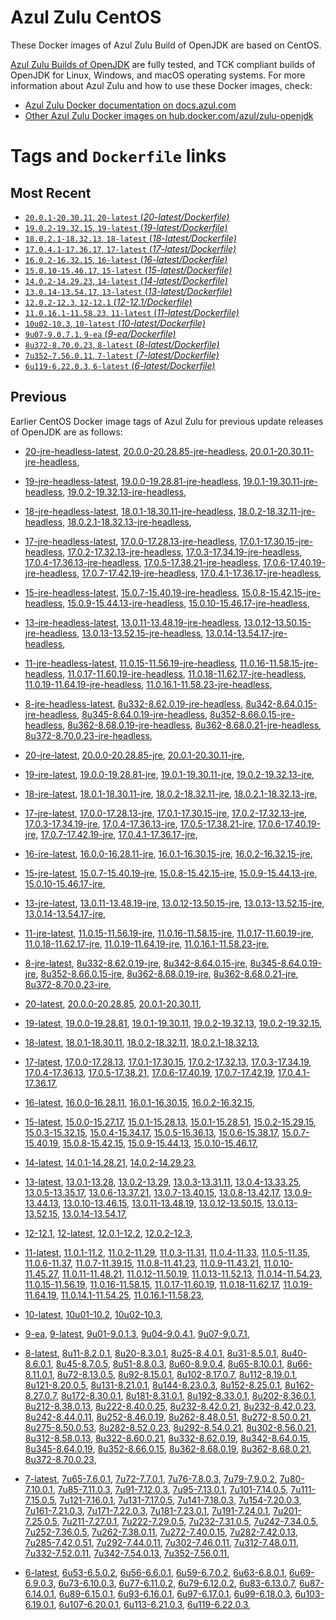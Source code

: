 Azul Zulu CentOS
================

These Docker images of Azul Zulu Build of OpenJDK are based on CentOS.

[Azul Zulu Builds of OpenJDK][1] are fully tested, and TCK compliant builds of OpenJDK for Linux, Windows, and macOS operating systems.
For more information about Azul Zulu and how to use these Docker images, check:

  * [Azul Zulu Docker documentation on docs.azul.com][2]
  * [Other Azul Zulu Docker images on hub.docker.com/azul/zulu-openjdk][3]

Tags and `Dockerfile` links
===========================

Most Recent
-----------

 
   * [`20.0.1-20.30.11`, `20-latest` (*20-latest/Dockerfile)*][10]
   * [`19.0.2-19.32.15`, `19-latest` (*19-latest/Dockerfile)*][19]
   * [`18.0.2.1-18.32.13`, `18-latest` (*18-latest/Dockerfile)*][32]
   * [`17.0.4.1-17.36.17`, `17-latest` (*17-latest/Dockerfile)*][44]
   * [`16.0.2-16.32.15`, `16-latest` (*16-latest/Dockerfile)*][74]
   * [`15.0.10-15.46.17`, `15-latest` (*15-latest/Dockerfile)*][82]
   * [`14.0.2-14.29.23`, `14-latest` (*14-latest/Dockerfile)*][105]
   * [`13.0.14-13.54.17`, `13-latest` (*13-latest/Dockerfile)*][108]
   * [`12.0.2-12.3`, `12-12.1` (*12-12.1/Dockerfile)*][133]
   * [`11.0.16.1-11.58.23`, `11-latest` (*11-latest/Dockerfile)*][137]
   * [`10u02-10.3`, `10-latest` (*10-latest/Dockerfile)*][173]
   * [`9u07-9.0.7.1`, `9-ea` (*9-ea/Dockerfile)*][176]
   * [`8u372-8.70.0.23`, `8-latest` (*8-latest/Dockerfile)*][181]
   * [`7u352-7.56.0.11`, `7-latest` (*7-latest/Dockerfile)*][242]
   * [`6u119-6.22.0.3`, `6-latest` (*6-latest/Dockerfile)*][277]

Previous
--------

Earlier CentOS Docker image tags of Azul Zulu for previous update releases of OpenJDK are as follows:


  * [20-jre-headless-latest][16],
  [20.0.0-20.28.85-jre-headless][17],
  [20.0.1-20.30.11-jre-headless][18],
  
  * [19-jre-headless-latest][28],
  [19.0.0-19.28.81-jre-headless][29],
  [19.0.1-19.30.11-jre-headless][30],
  [19.0.2-19.32.13-jre-headless][31],
  
  * [18-jre-headless-latest][40],
  [18.0.1-18.30.11-jre-headless][41],
  [18.0.2-18.32.11-jre-headless][42],
  [18.0.2.1-18.32.13-jre-headless][43],
  
  * [17-jre-headless-latest][64],
  [17.0.0-17.28.13-jre-headless][65],
  [17.0.1-17.30.15-jre-headless][66],
  [17.0.2-17.32.13-jre-headless][67],
  [17.0.3-17.34.19-jre-headless][68],
  [17.0.4-17.36.13-jre-headless][69],
  [17.0.5-17.38.21-jre-headless][70],
  [17.0.6-17.40.19-jre-headless][71],
  [17.0.7-17.42.19-jre-headless][72],
  [17.0.4.1-17.36.17-jre-headless][73],
  
  * [15-jre-headless-latest][100],
  [15.0.7-15.40.19-jre-headless][101],
  [15.0.8-15.42.15-jre-headless][102],
  [15.0.9-15.44.13-jre-headless][103],
  [15.0.10-15.46.17-jre-headless][104],
  
  * [13-jre-headless-latest][128],
  [13.0.11-13.48.19-jre-headless][129],
  [13.0.12-13.50.15-jre-headless][130],
  [13.0.13-13.52.15-jre-headless][131],
  [13.0.14-13.54.17-jre-headless][132],
  
  * [11-jre-headless-latest][165],
  [11.0.15-11.56.19-jre-headless][167],
  [11.0.16-11.58.15-jre-headless][168],
  [11.0.17-11.60.19-jre-headless][169],
  [11.0.18-11.62.17-jre-headless][170],
  [11.0.19-11.64.19-jre-headless][171],
  [11.0.16.1-11.58.23-jre-headless][172],
  
  * [8-jre-headless-latest][234],
  [8u332-8.62.0.19-jre-headless][235],
  [8u342-8.64.0.15-jre-headless][236],
  [8u345-8.64.0.19-jre-headless][237],
  [8u352-8.66.0.15-jre-headless][238],
  [8u362-8.68.0.19-jre-headless][239],
  [8u362-8.68.0.21-jre-headless][240],
  [8u372-8.70.0.23-jre-headless][241],
  
  * [20-jre-latest][11],
  [20.0.0-20.28.85-jre][14],
  [20.0.1-20.30.11-jre][15],
  
  * [19-jre-latest][20],
  [19.0.0-19.28.81-jre][25],
  [19.0.1-19.30.11-jre][26],
  [19.0.2-19.32.13-jre][27],
  
  * [18-jre-latest][33],
  [18.0.1-18.30.11-jre][37],
  [18.0.2-18.32.11-jre][38],
  [18.0.2.1-18.32.13-jre][39],
  
  * [17-jre-latest][45],
  [17.0.0-17.28.13-jre][55],
  [17.0.1-17.30.15-jre][56],
  [17.0.2-17.32.13-jre][57],
  [17.0.3-17.34.19-jre][58],
  [17.0.4-17.36.13-jre][59],
  [17.0.5-17.38.21-jre][60],
  [17.0.6-17.40.19-jre][61],
  [17.0.7-17.42.19-jre][62],
  [17.0.4.1-17.36.17-jre][63],
  
  * [16-jre-latest][75],
  [16.0.0-16.28.11-jre][79],
  [16.0.1-16.30.15-jre][80],
  [16.0.2-16.32.15-jre][81],
  
  * [15-jre-latest][83],
  [15.0.7-15.40.19-jre][96],
  [15.0.8-15.42.15-jre][97],
  [15.0.9-15.44.13-jre][98],
  [15.0.10-15.46.17-jre][99],
  
  * [13-jre-latest][111],
  [13.0.11-13.48.19-jre][124],
  [13.0.12-13.50.15-jre][125],
  [13.0.13-13.52.15-jre][126],
  [13.0.14-13.54.17-jre][127],
  
  * [11-jre-latest][144],
  [11.0.15-11.56.19-jre][160],
  [11.0.16-11.58.15-jre][161],
  [11.0.17-11.60.19-jre][162],
  [11.0.18-11.62.17-jre][163],
  [11.0.19-11.64.19-jre][164],
  [11.0.16.1-11.58.23-jre][166],
  
  * [8-jre-latest][182],
  [8u332-8.62.0.19-jre][227],
  [8u342-8.64.0.15-jre][228],
  [8u345-8.64.0.19-jre][229],
  [8u352-8.66.0.15-jre][230],
  [8u362-8.68.0.19-jre][231],
  [8u362-8.68.0.21-jre][232],
  [8u372-8.70.0.23-jre][233],
  
  * [20-latest][10],
  [20.0.0-20.28.85][12],
  [20.0.1-20.30.11][13],
  
  * [19-latest][19],
  [19.0.0-19.28.81][21],
  [19.0.1-19.30.11][22],
  [19.0.2-19.32.13][23],
  [19.0.2-19.32.15][24],
  
  * [18-latest][32],
  [18.0.1-18.30.11][34],
  [18.0.2-18.32.11][35],
  [18.0.2.1-18.32.13][36],
  
  * [17-latest][44],
  [17.0.0-17.28.13][46],
  [17.0.1-17.30.15][47],
  [17.0.2-17.32.13][48],
  [17.0.3-17.34.19][49],
  [17.0.4-17.36.13][50],
  [17.0.5-17.38.21][51],
  [17.0.6-17.40.19][52],
  [17.0.7-17.42.19][53],
  [17.0.4.1-17.36.17][54],
  
  * [16-latest][74],
  [16.0.0-16.28.11][76],
  [16.0.1-16.30.15][77],
  [16.0.2-16.32.15][78],
  
  * [15-latest][82],
  [15.0.0-15.27.17][84],
  [15.0.1-15.28.13][85],
  [15.0.1-15.28.51][86],
  [15.0.2-15.29.15][87],
  [15.0.3-15.32.15][88],
  [15.0.4-15.34.17][89],
  [15.0.5-15.36.13][90],
  [15.0.6-15.38.17][91],
  [15.0.7-15.40.19][92],
  [15.0.8-15.42.15][93],
  [15.0.9-15.44.13][94],
  [15.0.10-15.46.17][95],
  
  * [14-latest][105],
  [14.0.1-14.28.21][106],
  [14.0.2-14.29.23][107],
  
  * [13-latest][108],
  [13.0.1-13.28][109],
  [13.0.2-13.29][110],
  [13.0.3-13.31.11][112],
  [13.0.4-13.33.25][113],
  [13.0.5-13.35.17][114],
  [13.0.6-13.37.21][115],
  [13.0.7-13.40.15][116],
  [13.0.8-13.42.17][117],
  [13.0.9-13.44.13][118],
  [13.0.10-13.46.15][119],
  [13.0.11-13.48.19][120],
  [13.0.12-13.50.15][121],
  [13.0.13-13.52.15][122],
  [13.0.14-13.54.17][123],
  
  * [12-12.1][133],
  [12-latest][134],
  [12.0.1-12.2][135],
  [12.0.2-12.3][136],
  
  * [11-latest][137],
  [11.0.1-11.2][138],
  [11.0.2-11.29][139],
  [11.0.3-11.31][140],
  [11.0.4-11.33][141],
  [11.0.5-11.35][142],
  [11.0.6-11.37][143],
  [11.0.7-11.39.15][145],
  [11.0.8-11.41.23][146],
  [11.0.9-11.43.21][147],
  [11.0.10-11.45.27][148],
  [11.0.11-11.48.21][149],
  [11.0.12-11.50.19][150],
  [11.0.13-11.52.13][151],
  [11.0.14-11.54.23][152],
  [11.0.15-11.56.19][153],
  [11.0.16-11.58.15][154],
  [11.0.17-11.60.19][155],
  [11.0.18-11.62.17][156],
  [11.0.19-11.64.19][157],
  [11.0.14.1-11.54.25][158],
  [11.0.16.1-11.58.23][159],
  
  * [10-latest][173],
  [10u01-10.2][174],
  [10u02-10.3][175],
  
  * [9-ea][176],
  [9-latest][177],
  [9u01-9.0.1.3][178],
  [9u04-9.0.4.1][179],
  [9u07-9.0.7.1][180],
  
  * [8-latest][181],
  [8u11-8.2.0.1][183],
  [8u20-8.3.0.1][184],
  [8u25-8.4.0.1][185],
  [8u31-8.5.0.1][186],
  [8u40-8.6.0.1][187],
  [8u45-8.7.0.5][188],
  [8u51-8.8.0.3][189],
  [8u60-8.9.0.4][190],
  [8u65-8.10.0.1][191],
  [8u66-8.11.0.1][192],
  [8u72-8.13.0.5][193],
  [8u92-8.15.0.1][194],
  [8u102-8.17.0.7][195],
  [8u112-8.19.0.1][196],
  [8u121-8.20.0.5][197],
  [8u131-8.21.0.1][198],
  [8u144-8.23.0.3][199],
  [8u152-8.25.0.1][200],
  [8u162-8.27.0.7][201],
  [8u172-8.30.0.1][202],
  [8u181-8.31.0.1][203],
  [8u192-8.33.0.1][204],
  [8u202-8.36.0.1][205],
  [8u212-8.38.0.13][206],
  [8u222-8.40.0.25][207],
  [8u232-8.42.0.21][208],
  [8u232-8.42.0.23][209],
  [8u242-8.44.0.11][210],
  [8u252-8.46.0.19][211],
  [8u262-8.48.0.51][212],
  [8u272-8.50.0.21][213],
  [8u275-8.50.0.53][214],
  [8u282-8.52.0.23][215],
  [8u292-8.54.0.21][216],
  [8u302-8.56.0.21][217],
  [8u312-8.58.0.13][218],
  [8u322-8.60.0.21][219],
  [8u332-8.62.0.19][220],
  [8u342-8.64.0.15][221],
  [8u345-8.64.0.19][222],
  [8u352-8.66.0.15][223],
  [8u362-8.68.0.19][224],
  [8u362-8.68.0.21][225],
  [8u372-8.70.0.23][226],
  
  * [7-latest][242],
  [7u65-7.6.0.1][243],
  [7u72-7.7.0.1][244],
  [7u76-7.8.0.3][245],
  [7u79-7.9.0.2][246],
  [7u80-7.10.0.1][247],
  [7u85-7.11.0.3][248],
  [7u91-7.12.0.3][249],
  [7u95-7.13.0.1][250],
  [7u101-7.14.0.5][251],
  [7u111-7.15.0.5][252],
  [7u121-7.16.0.1][253],
  [7u131-7.17.0.5][254],
  [7u141-7.18.0.3][255],
  [7u154-7.20.0.3][256],
  [7u161-7.21.0.3][257],
  [7u171-7.22.0.3][258],
  [7u181-7.23.0.1][259],
  [7u191-7.24.0.1][260],
  [7u201-7.25.0.5][261],
  [7u211-7.27.0.1][262],
  [7u222-7.29.0.5][263],
  [7u232-7.31.0.5][264],
  [7u242-7.34.0.5][265],
  [7u252-7.36.0.5][266],
  [7u262-7.38.0.11][267],
  [7u272-7.40.0.15][268],
  [7u282-7.42.0.13][269],
  [7u285-7.42.0.51][270],
  [7u292-7.44.0.11][271],
  [7u302-7.46.0.11][272],
  [7u312-7.48.0.11][273],
  [7u332-7.52.0.11][274],
  [7u342-7.54.0.13][275],
  [7u352-7.56.0.11][276],
  
  * [6-latest][277],
  [6u53-6.5.0.2][278],
  [6u56-6.6.0.1][279],
  [6u59-6.7.0.2][280],
  [6u63-6.8.0.1][281],
  [6u69-6.9.0.3][282],
  [6u73-6.10.0.3][283],
  [6u77-6.11.0.2][284],
  [6u79-6.12.0.2][285],
  [6u83-6.13.0.7][286],
  [6u87-6.14.0.1][287],
  [6u89-6.15.0.1][288],
  [6u93-6.16.0.1][289],
  [6u97-6.17.0.1][290],
  [6u99-6.18.0.3][291],
  [6u103-6.19.0.1][292],
  [6u107-6.20.0.1][293],
  [6u113-6.21.0.3][294],
  [6u119-6.22.0.3][295],
  

  [1]: https://www.azul.com/products/core/
  [2]: https://docs.azul.com/core/zulu-openjdk/install/docker
  [3]: https://hub.docker.com/r/azul/zulu-openjdk-centos


  [16]: https://github.com/zulu-openjdk/zulu-openjdk/blob/master/centos/20-jre-headless-latest/Dockerfile
  [17]: https://github.com/zulu-openjdk/zulu-openjdk/blob/master/centos/20.0.0-20.28.85-jre-headless/Dockerfile
  [18]: https://github.com/zulu-openjdk/zulu-openjdk/blob/master/centos/20.0.1-20.30.11-jre-headless/Dockerfile
  
  [28]: https://github.com/zulu-openjdk/zulu-openjdk/blob/master/centos/19-jre-headless-latest/Dockerfile
  [29]: https://github.com/zulu-openjdk/zulu-openjdk/blob/master/centos/19.0.0-19.28.81-jre-headless/Dockerfile
  [30]: https://github.com/zulu-openjdk/zulu-openjdk/blob/master/centos/19.0.1-19.30.11-jre-headless/Dockerfile
  [31]: https://github.com/zulu-openjdk/zulu-openjdk/blob/master/centos/19.0.2-19.32.13-jre-headless/Dockerfile
  
  [40]: https://github.com/zulu-openjdk/zulu-openjdk/blob/master/centos/18-jre-headless-latest/Dockerfile
  [41]: https://github.com/zulu-openjdk/zulu-openjdk/blob/master/centos/18.0.1-18.30.11-jre-headless/Dockerfile
  [42]: https://github.com/zulu-openjdk/zulu-openjdk/blob/master/centos/18.0.2-18.32.11-jre-headless/Dockerfile
  [43]: https://github.com/zulu-openjdk/zulu-openjdk/blob/master/centos/18.0.2.1-18.32.13-jre-headless/Dockerfile
  
  [64]: https://github.com/zulu-openjdk/zulu-openjdk/blob/master/centos/17-jre-headless-latest/Dockerfile
  [65]: https://github.com/zulu-openjdk/zulu-openjdk/blob/master/centos/17.0.0-17.28.13-jre-headless/Dockerfile
  [66]: https://github.com/zulu-openjdk/zulu-openjdk/blob/master/centos/17.0.1-17.30.15-jre-headless/Dockerfile
  [67]: https://github.com/zulu-openjdk/zulu-openjdk/blob/master/centos/17.0.2-17.32.13-jre-headless/Dockerfile
  [68]: https://github.com/zulu-openjdk/zulu-openjdk/blob/master/centos/17.0.3-17.34.19-jre-headless/Dockerfile
  [69]: https://github.com/zulu-openjdk/zulu-openjdk/blob/master/centos/17.0.4-17.36.13-jre-headless/Dockerfile
  [70]: https://github.com/zulu-openjdk/zulu-openjdk/blob/master/centos/17.0.5-17.38.21-jre-headless/Dockerfile
  [71]: https://github.com/zulu-openjdk/zulu-openjdk/blob/master/centos/17.0.6-17.40.19-jre-headless/Dockerfile
  [72]: https://github.com/zulu-openjdk/zulu-openjdk/blob/master/centos/17.0.7-17.42.19-jre-headless/Dockerfile
  [73]: https://github.com/zulu-openjdk/zulu-openjdk/blob/master/centos/17.0.4.1-17.36.17-jre-headless/Dockerfile
  
  [100]: https://github.com/zulu-openjdk/zulu-openjdk/blob/master/centos/15-jre-headless-latest/Dockerfile
  [101]: https://github.com/zulu-openjdk/zulu-openjdk/blob/master/centos/15.0.7-15.40.19-jre-headless/Dockerfile
  [102]: https://github.com/zulu-openjdk/zulu-openjdk/blob/master/centos/15.0.8-15.42.15-jre-headless/Dockerfile
  [103]: https://github.com/zulu-openjdk/zulu-openjdk/blob/master/centos/15.0.9-15.44.13-jre-headless/Dockerfile
  [104]: https://github.com/zulu-openjdk/zulu-openjdk/blob/master/centos/15.0.10-15.46.17-jre-headless/Dockerfile
  
  [128]: https://github.com/zulu-openjdk/zulu-openjdk/blob/master/centos/13-jre-headless-latest/Dockerfile
  [129]: https://github.com/zulu-openjdk/zulu-openjdk/blob/master/centos/13.0.11-13.48.19-jre-headless/Dockerfile
  [130]: https://github.com/zulu-openjdk/zulu-openjdk/blob/master/centos/13.0.12-13.50.15-jre-headless/Dockerfile
  [131]: https://github.com/zulu-openjdk/zulu-openjdk/blob/master/centos/13.0.13-13.52.15-jre-headless/Dockerfile
  [132]: https://github.com/zulu-openjdk/zulu-openjdk/blob/master/centos/13.0.14-13.54.17-jre-headless/Dockerfile
  
  [165]: https://github.com/zulu-openjdk/zulu-openjdk/blob/master/centos/11-jre-headless-latest/Dockerfile
  [167]: https://github.com/zulu-openjdk/zulu-openjdk/blob/master/centos/11.0.15-11.56.19-jre-headless/Dockerfile
  [168]: https://github.com/zulu-openjdk/zulu-openjdk/blob/master/centos/11.0.16-11.58.15-jre-headless/Dockerfile
  [169]: https://github.com/zulu-openjdk/zulu-openjdk/blob/master/centos/11.0.17-11.60.19-jre-headless/Dockerfile
  [170]: https://github.com/zulu-openjdk/zulu-openjdk/blob/master/centos/11.0.18-11.62.17-jre-headless/Dockerfile
  [171]: https://github.com/zulu-openjdk/zulu-openjdk/blob/master/centos/11.0.19-11.64.19-jre-headless/Dockerfile
  [172]: https://github.com/zulu-openjdk/zulu-openjdk/blob/master/centos/11.0.16.1-11.58.23-jre-headless/Dockerfile
  
  [234]: https://github.com/zulu-openjdk/zulu-openjdk/blob/master/centos/8-jre-headless-latest/Dockerfile
  [235]: https://github.com/zulu-openjdk/zulu-openjdk/blob/master/centos/8u332-8.62.0.19-jre-headless/Dockerfile
  [236]: https://github.com/zulu-openjdk/zulu-openjdk/blob/master/centos/8u342-8.64.0.15-jre-headless/Dockerfile
  [237]: https://github.com/zulu-openjdk/zulu-openjdk/blob/master/centos/8u345-8.64.0.19-jre-headless/Dockerfile
  [238]: https://github.com/zulu-openjdk/zulu-openjdk/blob/master/centos/8u352-8.66.0.15-jre-headless/Dockerfile
  [239]: https://github.com/zulu-openjdk/zulu-openjdk/blob/master/centos/8u362-8.68.0.19-jre-headless/Dockerfile
  [240]: https://github.com/zulu-openjdk/zulu-openjdk/blob/master/centos/8u362-8.68.0.21-jre-headless/Dockerfile
  [241]: https://github.com/zulu-openjdk/zulu-openjdk/blob/master/centos/8u372-8.70.0.23-jre-headless/Dockerfile
  
  [11]: https://github.com/zulu-openjdk/zulu-openjdk/blob/master/centos/20-jre-latest/Dockerfile
  [14]: https://github.com/zulu-openjdk/zulu-openjdk/blob/master/centos/20.0.0-20.28.85-jre/Dockerfile
  [15]: https://github.com/zulu-openjdk/zulu-openjdk/blob/master/centos/20.0.1-20.30.11-jre/Dockerfile
  
  [20]: https://github.com/zulu-openjdk/zulu-openjdk/blob/master/centos/19-jre-latest/Dockerfile
  [25]: https://github.com/zulu-openjdk/zulu-openjdk/blob/master/centos/19.0.0-19.28.81-jre/Dockerfile
  [26]: https://github.com/zulu-openjdk/zulu-openjdk/blob/master/centos/19.0.1-19.30.11-jre/Dockerfile
  [27]: https://github.com/zulu-openjdk/zulu-openjdk/blob/master/centos/19.0.2-19.32.13-jre/Dockerfile
  
  [33]: https://github.com/zulu-openjdk/zulu-openjdk/blob/master/centos/18-jre-latest/Dockerfile
  [37]: https://github.com/zulu-openjdk/zulu-openjdk/blob/master/centos/18.0.1-18.30.11-jre/Dockerfile
  [38]: https://github.com/zulu-openjdk/zulu-openjdk/blob/master/centos/18.0.2-18.32.11-jre/Dockerfile
  [39]: https://github.com/zulu-openjdk/zulu-openjdk/blob/master/centos/18.0.2.1-18.32.13-jre/Dockerfile
  
  [45]: https://github.com/zulu-openjdk/zulu-openjdk/blob/master/centos/17-jre-latest/Dockerfile
  [55]: https://github.com/zulu-openjdk/zulu-openjdk/blob/master/centos/17.0.0-17.28.13-jre/Dockerfile
  [56]: https://github.com/zulu-openjdk/zulu-openjdk/blob/master/centos/17.0.1-17.30.15-jre/Dockerfile
  [57]: https://github.com/zulu-openjdk/zulu-openjdk/blob/master/centos/17.0.2-17.32.13-jre/Dockerfile
  [58]: https://github.com/zulu-openjdk/zulu-openjdk/blob/master/centos/17.0.3-17.34.19-jre/Dockerfile
  [59]: https://github.com/zulu-openjdk/zulu-openjdk/blob/master/centos/17.0.4-17.36.13-jre/Dockerfile
  [60]: https://github.com/zulu-openjdk/zulu-openjdk/blob/master/centos/17.0.5-17.38.21-jre/Dockerfile
  [61]: https://github.com/zulu-openjdk/zulu-openjdk/blob/master/centos/17.0.6-17.40.19-jre/Dockerfile
  [62]: https://github.com/zulu-openjdk/zulu-openjdk/blob/master/centos/17.0.7-17.42.19-jre/Dockerfile
  [63]: https://github.com/zulu-openjdk/zulu-openjdk/blob/master/centos/17.0.4.1-17.36.17-jre/Dockerfile
  
  [75]: https://github.com/zulu-openjdk/zulu-openjdk/blob/master/centos/16-jre-latest/Dockerfile
  [79]: https://github.com/zulu-openjdk/zulu-openjdk/blob/master/centos/16.0.0-16.28.11-jre/Dockerfile
  [80]: https://github.com/zulu-openjdk/zulu-openjdk/blob/master/centos/16.0.1-16.30.15-jre/Dockerfile
  [81]: https://github.com/zulu-openjdk/zulu-openjdk/blob/master/centos/16.0.2-16.32.15-jre/Dockerfile
  
  [83]: https://github.com/zulu-openjdk/zulu-openjdk/blob/master/centos/15-jre-latest/Dockerfile
  [96]: https://github.com/zulu-openjdk/zulu-openjdk/blob/master/centos/15.0.7-15.40.19-jre/Dockerfile
  [97]: https://github.com/zulu-openjdk/zulu-openjdk/blob/master/centos/15.0.8-15.42.15-jre/Dockerfile
  [98]: https://github.com/zulu-openjdk/zulu-openjdk/blob/master/centos/15.0.9-15.44.13-jre/Dockerfile
  [99]: https://github.com/zulu-openjdk/zulu-openjdk/blob/master/centos/15.0.10-15.46.17-jre/Dockerfile
  
  [111]: https://github.com/zulu-openjdk/zulu-openjdk/blob/master/centos/13-jre-latest/Dockerfile
  [124]: https://github.com/zulu-openjdk/zulu-openjdk/blob/master/centos/13.0.11-13.48.19-jre/Dockerfile
  [125]: https://github.com/zulu-openjdk/zulu-openjdk/blob/master/centos/13.0.12-13.50.15-jre/Dockerfile
  [126]: https://github.com/zulu-openjdk/zulu-openjdk/blob/master/centos/13.0.13-13.52.15-jre/Dockerfile
  [127]: https://github.com/zulu-openjdk/zulu-openjdk/blob/master/centos/13.0.14-13.54.17-jre/Dockerfile
  
  [144]: https://github.com/zulu-openjdk/zulu-openjdk/blob/master/centos/11-jre-latest/Dockerfile
  [160]: https://github.com/zulu-openjdk/zulu-openjdk/blob/master/centos/11.0.15-11.56.19-jre/Dockerfile
  [161]: https://github.com/zulu-openjdk/zulu-openjdk/blob/master/centos/11.0.16-11.58.15-jre/Dockerfile
  [162]: https://github.com/zulu-openjdk/zulu-openjdk/blob/master/centos/11.0.17-11.60.19-jre/Dockerfile
  [163]: https://github.com/zulu-openjdk/zulu-openjdk/blob/master/centos/11.0.18-11.62.17-jre/Dockerfile
  [164]: https://github.com/zulu-openjdk/zulu-openjdk/blob/master/centos/11.0.19-11.64.19-jre/Dockerfile
  [166]: https://github.com/zulu-openjdk/zulu-openjdk/blob/master/centos/11.0.16.1-11.58.23-jre/Dockerfile
  
  [182]: https://github.com/zulu-openjdk/zulu-openjdk/blob/master/centos/8-jre-latest/Dockerfile
  [227]: https://github.com/zulu-openjdk/zulu-openjdk/blob/master/centos/8u332-8.62.0.19-jre/Dockerfile
  [228]: https://github.com/zulu-openjdk/zulu-openjdk/blob/master/centos/8u342-8.64.0.15-jre/Dockerfile
  [229]: https://github.com/zulu-openjdk/zulu-openjdk/blob/master/centos/8u345-8.64.0.19-jre/Dockerfile
  [230]: https://github.com/zulu-openjdk/zulu-openjdk/blob/master/centos/8u352-8.66.0.15-jre/Dockerfile
  [231]: https://github.com/zulu-openjdk/zulu-openjdk/blob/master/centos/8u362-8.68.0.19-jre/Dockerfile
  [232]: https://github.com/zulu-openjdk/zulu-openjdk/blob/master/centos/8u362-8.68.0.21-jre/Dockerfile
  [233]: https://github.com/zulu-openjdk/zulu-openjdk/blob/master/centos/8u372-8.70.0.23-jre/Dockerfile
  
  [10]: https://github.com/zulu-openjdk/zulu-openjdk/blob/master/centos/20-latest/Dockerfile
  [12]: https://github.com/zulu-openjdk/zulu-openjdk/blob/master/centos/20.0.0-20.28.85/Dockerfile
  [13]: https://github.com/zulu-openjdk/zulu-openjdk/blob/master/centos/20.0.1-20.30.11/Dockerfile
  
  [19]: https://github.com/zulu-openjdk/zulu-openjdk/blob/master/centos/19-latest/Dockerfile
  [21]: https://github.com/zulu-openjdk/zulu-openjdk/blob/master/centos/19.0.0-19.28.81/Dockerfile
  [22]: https://github.com/zulu-openjdk/zulu-openjdk/blob/master/centos/19.0.1-19.30.11/Dockerfile
  [23]: https://github.com/zulu-openjdk/zulu-openjdk/blob/master/centos/19.0.2-19.32.13/Dockerfile
  [24]: https://github.com/zulu-openjdk/zulu-openjdk/blob/master/centos/19.0.2-19.32.15/Dockerfile
  
  [32]: https://github.com/zulu-openjdk/zulu-openjdk/blob/master/centos/18-latest/Dockerfile
  [34]: https://github.com/zulu-openjdk/zulu-openjdk/blob/master/centos/18.0.1-18.30.11/Dockerfile
  [35]: https://github.com/zulu-openjdk/zulu-openjdk/blob/master/centos/18.0.2-18.32.11/Dockerfile
  [36]: https://github.com/zulu-openjdk/zulu-openjdk/blob/master/centos/18.0.2.1-18.32.13/Dockerfile
  
  [44]: https://github.com/zulu-openjdk/zulu-openjdk/blob/master/centos/17-latest/Dockerfile
  [46]: https://github.com/zulu-openjdk/zulu-openjdk/blob/master/centos/17.0.0-17.28.13/Dockerfile
  [47]: https://github.com/zulu-openjdk/zulu-openjdk/blob/master/centos/17.0.1-17.30.15/Dockerfile
  [48]: https://github.com/zulu-openjdk/zulu-openjdk/blob/master/centos/17.0.2-17.32.13/Dockerfile
  [49]: https://github.com/zulu-openjdk/zulu-openjdk/blob/master/centos/17.0.3-17.34.19/Dockerfile
  [50]: https://github.com/zulu-openjdk/zulu-openjdk/blob/master/centos/17.0.4-17.36.13/Dockerfile
  [51]: https://github.com/zulu-openjdk/zulu-openjdk/blob/master/centos/17.0.5-17.38.21/Dockerfile
  [52]: https://github.com/zulu-openjdk/zulu-openjdk/blob/master/centos/17.0.6-17.40.19/Dockerfile
  [53]: https://github.com/zulu-openjdk/zulu-openjdk/blob/master/centos/17.0.7-17.42.19/Dockerfile
  [54]: https://github.com/zulu-openjdk/zulu-openjdk/blob/master/centos/17.0.4.1-17.36.17/Dockerfile
  
  [74]: https://github.com/zulu-openjdk/zulu-openjdk/blob/master/centos/16-latest/Dockerfile
  [76]: https://github.com/zulu-openjdk/zulu-openjdk/blob/master/centos/16.0.0-16.28.11/Dockerfile
  [77]: https://github.com/zulu-openjdk/zulu-openjdk/blob/master/centos/16.0.1-16.30.15/Dockerfile
  [78]: https://github.com/zulu-openjdk/zulu-openjdk/blob/master/centos/16.0.2-16.32.15/Dockerfile
  
  [82]: https://github.com/zulu-openjdk/zulu-openjdk/blob/master/centos/15-latest/Dockerfile
  [84]: https://github.com/zulu-openjdk/zulu-openjdk/blob/master/centos/15.0.0-15.27.17/Dockerfile
  [85]: https://github.com/zulu-openjdk/zulu-openjdk/blob/master/centos/15.0.1-15.28.13/Dockerfile
  [86]: https://github.com/zulu-openjdk/zulu-openjdk/blob/master/centos/15.0.1-15.28.51/Dockerfile
  [87]: https://github.com/zulu-openjdk/zulu-openjdk/blob/master/centos/15.0.2-15.29.15/Dockerfile
  [88]: https://github.com/zulu-openjdk/zulu-openjdk/blob/master/centos/15.0.3-15.32.15/Dockerfile
  [89]: https://github.com/zulu-openjdk/zulu-openjdk/blob/master/centos/15.0.4-15.34.17/Dockerfile
  [90]: https://github.com/zulu-openjdk/zulu-openjdk/blob/master/centos/15.0.5-15.36.13/Dockerfile
  [91]: https://github.com/zulu-openjdk/zulu-openjdk/blob/master/centos/15.0.6-15.38.17/Dockerfile
  [92]: https://github.com/zulu-openjdk/zulu-openjdk/blob/master/centos/15.0.7-15.40.19/Dockerfile
  [93]: https://github.com/zulu-openjdk/zulu-openjdk/blob/master/centos/15.0.8-15.42.15/Dockerfile
  [94]: https://github.com/zulu-openjdk/zulu-openjdk/blob/master/centos/15.0.9-15.44.13/Dockerfile
  [95]: https://github.com/zulu-openjdk/zulu-openjdk/blob/master/centos/15.0.10-15.46.17/Dockerfile
  
  [105]: https://github.com/zulu-openjdk/zulu-openjdk/blob/master/centos/14-latest/Dockerfile
  [106]: https://github.com/zulu-openjdk/zulu-openjdk/blob/master/centos/14.0.1-14.28.21/Dockerfile
  [107]: https://github.com/zulu-openjdk/zulu-openjdk/blob/master/centos/14.0.2-14.29.23/Dockerfile
  
  [108]: https://github.com/zulu-openjdk/zulu-openjdk/blob/master/centos/13-latest/Dockerfile
  [109]: https://github.com/zulu-openjdk/zulu-openjdk/blob/master/centos/13.0.1-13.28/Dockerfile
  [110]: https://github.com/zulu-openjdk/zulu-openjdk/blob/master/centos/13.0.2-13.29/Dockerfile
  [112]: https://github.com/zulu-openjdk/zulu-openjdk/blob/master/centos/13.0.3-13.31.11/Dockerfile
  [113]: https://github.com/zulu-openjdk/zulu-openjdk/blob/master/centos/13.0.4-13.33.25/Dockerfile
  [114]: https://github.com/zulu-openjdk/zulu-openjdk/blob/master/centos/13.0.5-13.35.17/Dockerfile
  [115]: https://github.com/zulu-openjdk/zulu-openjdk/blob/master/centos/13.0.6-13.37.21/Dockerfile
  [116]: https://github.com/zulu-openjdk/zulu-openjdk/blob/master/centos/13.0.7-13.40.15/Dockerfile
  [117]: https://github.com/zulu-openjdk/zulu-openjdk/blob/master/centos/13.0.8-13.42.17/Dockerfile
  [118]: https://github.com/zulu-openjdk/zulu-openjdk/blob/master/centos/13.0.9-13.44.13/Dockerfile
  [119]: https://github.com/zulu-openjdk/zulu-openjdk/blob/master/centos/13.0.10-13.46.15/Dockerfile
  [120]: https://github.com/zulu-openjdk/zulu-openjdk/blob/master/centos/13.0.11-13.48.19/Dockerfile
  [121]: https://github.com/zulu-openjdk/zulu-openjdk/blob/master/centos/13.0.12-13.50.15/Dockerfile
  [122]: https://github.com/zulu-openjdk/zulu-openjdk/blob/master/centos/13.0.13-13.52.15/Dockerfile
  [123]: https://github.com/zulu-openjdk/zulu-openjdk/blob/master/centos/13.0.14-13.54.17/Dockerfile
  
  [133]: https://github.com/zulu-openjdk/zulu-openjdk/blob/master/centos/12-12.1/Dockerfile
  [134]: https://github.com/zulu-openjdk/zulu-openjdk/blob/master/centos/12-latest/Dockerfile
  [135]: https://github.com/zulu-openjdk/zulu-openjdk/blob/master/centos/12.0.1-12.2/Dockerfile
  [136]: https://github.com/zulu-openjdk/zulu-openjdk/blob/master/centos/12.0.2-12.3/Dockerfile
  
  [137]: https://github.com/zulu-openjdk/zulu-openjdk/blob/master/centos/11-latest/Dockerfile
  [138]: https://github.com/zulu-openjdk/zulu-openjdk/blob/master/centos/11.0.1-11.2/Dockerfile
  [139]: https://github.com/zulu-openjdk/zulu-openjdk/blob/master/centos/11.0.2-11.29/Dockerfile
  [140]: https://github.com/zulu-openjdk/zulu-openjdk/blob/master/centos/11.0.3-11.31/Dockerfile
  [141]: https://github.com/zulu-openjdk/zulu-openjdk/blob/master/centos/11.0.4-11.33/Dockerfile
  [142]: https://github.com/zulu-openjdk/zulu-openjdk/blob/master/centos/11.0.5-11.35/Dockerfile
  [143]: https://github.com/zulu-openjdk/zulu-openjdk/blob/master/centos/11.0.6-11.37/Dockerfile
  [145]: https://github.com/zulu-openjdk/zulu-openjdk/blob/master/centos/11.0.7-11.39.15/Dockerfile
  [146]: https://github.com/zulu-openjdk/zulu-openjdk/blob/master/centos/11.0.8-11.41.23/Dockerfile
  [147]: https://github.com/zulu-openjdk/zulu-openjdk/blob/master/centos/11.0.9-11.43.21/Dockerfile
  [148]: https://github.com/zulu-openjdk/zulu-openjdk/blob/master/centos/11.0.10-11.45.27/Dockerfile
  [149]: https://github.com/zulu-openjdk/zulu-openjdk/blob/master/centos/11.0.11-11.48.21/Dockerfile
  [150]: https://github.com/zulu-openjdk/zulu-openjdk/blob/master/centos/11.0.12-11.50.19/Dockerfile
  [151]: https://github.com/zulu-openjdk/zulu-openjdk/blob/master/centos/11.0.13-11.52.13/Dockerfile
  [152]: https://github.com/zulu-openjdk/zulu-openjdk/blob/master/centos/11.0.14-11.54.23/Dockerfile
  [153]: https://github.com/zulu-openjdk/zulu-openjdk/blob/master/centos/11.0.15-11.56.19/Dockerfile
  [154]: https://github.com/zulu-openjdk/zulu-openjdk/blob/master/centos/11.0.16-11.58.15/Dockerfile
  [155]: https://github.com/zulu-openjdk/zulu-openjdk/blob/master/centos/11.0.17-11.60.19/Dockerfile
  [156]: https://github.com/zulu-openjdk/zulu-openjdk/blob/master/centos/11.0.18-11.62.17/Dockerfile
  [157]: https://github.com/zulu-openjdk/zulu-openjdk/blob/master/centos/11.0.19-11.64.19/Dockerfile
  [158]: https://github.com/zulu-openjdk/zulu-openjdk/blob/master/centos/11.0.14.1-11.54.25/Dockerfile
  [159]: https://github.com/zulu-openjdk/zulu-openjdk/blob/master/centos/11.0.16.1-11.58.23/Dockerfile
  
  [173]: https://github.com/zulu-openjdk/zulu-openjdk/blob/master/centos/10-latest/Dockerfile
  [174]: https://github.com/zulu-openjdk/zulu-openjdk/blob/master/centos/10u01-10.2/Dockerfile
  [175]: https://github.com/zulu-openjdk/zulu-openjdk/blob/master/centos/10u02-10.3/Dockerfile
  
  [176]: https://github.com/zulu-openjdk/zulu-openjdk/blob/master/centos/9-ea/Dockerfile
  [177]: https://github.com/zulu-openjdk/zulu-openjdk/blob/master/centos/9-latest/Dockerfile
  [178]: https://github.com/zulu-openjdk/zulu-openjdk/blob/master/centos/9u01-9.0.1.3/Dockerfile
  [179]: https://github.com/zulu-openjdk/zulu-openjdk/blob/master/centos/9u04-9.0.4.1/Dockerfile
  [180]: https://github.com/zulu-openjdk/zulu-openjdk/blob/master/centos/9u07-9.0.7.1/Dockerfile
  
  [181]: https://github.com/zulu-openjdk/zulu-openjdk/blob/master/centos/8-latest/Dockerfile
  [183]: https://github.com/zulu-openjdk/zulu-openjdk/blob/master/centos/8u11-8.2.0.1/Dockerfile
  [184]: https://github.com/zulu-openjdk/zulu-openjdk/blob/master/centos/8u20-8.3.0.1/Dockerfile
  [185]: https://github.com/zulu-openjdk/zulu-openjdk/blob/master/centos/8u25-8.4.0.1/Dockerfile
  [186]: https://github.com/zulu-openjdk/zulu-openjdk/blob/master/centos/8u31-8.5.0.1/Dockerfile
  [187]: https://github.com/zulu-openjdk/zulu-openjdk/blob/master/centos/8u40-8.6.0.1/Dockerfile
  [188]: https://github.com/zulu-openjdk/zulu-openjdk/blob/master/centos/8u45-8.7.0.5/Dockerfile
  [189]: https://github.com/zulu-openjdk/zulu-openjdk/blob/master/centos/8u51-8.8.0.3/Dockerfile
  [190]: https://github.com/zulu-openjdk/zulu-openjdk/blob/master/centos/8u60-8.9.0.4/Dockerfile
  [191]: https://github.com/zulu-openjdk/zulu-openjdk/blob/master/centos/8u65-8.10.0.1/Dockerfile
  [192]: https://github.com/zulu-openjdk/zulu-openjdk/blob/master/centos/8u66-8.11.0.1/Dockerfile
  [193]: https://github.com/zulu-openjdk/zulu-openjdk/blob/master/centos/8u72-8.13.0.5/Dockerfile
  [194]: https://github.com/zulu-openjdk/zulu-openjdk/blob/master/centos/8u92-8.15.0.1/Dockerfile
  [195]: https://github.com/zulu-openjdk/zulu-openjdk/blob/master/centos/8u102-8.17.0.7/Dockerfile
  [196]: https://github.com/zulu-openjdk/zulu-openjdk/blob/master/centos/8u112-8.19.0.1/Dockerfile
  [197]: https://github.com/zulu-openjdk/zulu-openjdk/blob/master/centos/8u121-8.20.0.5/Dockerfile
  [198]: https://github.com/zulu-openjdk/zulu-openjdk/blob/master/centos/8u131-8.21.0.1/Dockerfile
  [199]: https://github.com/zulu-openjdk/zulu-openjdk/blob/master/centos/8u144-8.23.0.3/Dockerfile
  [200]: https://github.com/zulu-openjdk/zulu-openjdk/blob/master/centos/8u152-8.25.0.1/Dockerfile
  [201]: https://github.com/zulu-openjdk/zulu-openjdk/blob/master/centos/8u162-8.27.0.7/Dockerfile
  [202]: https://github.com/zulu-openjdk/zulu-openjdk/blob/master/centos/8u172-8.30.0.1/Dockerfile
  [203]: https://github.com/zulu-openjdk/zulu-openjdk/blob/master/centos/8u181-8.31.0.1/Dockerfile
  [204]: https://github.com/zulu-openjdk/zulu-openjdk/blob/master/centos/8u192-8.33.0.1/Dockerfile
  [205]: https://github.com/zulu-openjdk/zulu-openjdk/blob/master/centos/8u202-8.36.0.1/Dockerfile
  [206]: https://github.com/zulu-openjdk/zulu-openjdk/blob/master/centos/8u212-8.38.0.13/Dockerfile
  [207]: https://github.com/zulu-openjdk/zulu-openjdk/blob/master/centos/8u222-8.40.0.25/Dockerfile
  [208]: https://github.com/zulu-openjdk/zulu-openjdk/blob/master/centos/8u232-8.42.0.21/Dockerfile
  [209]: https://github.com/zulu-openjdk/zulu-openjdk/blob/master/centos/8u232-8.42.0.23/Dockerfile
  [210]: https://github.com/zulu-openjdk/zulu-openjdk/blob/master/centos/8u242-8.44.0.11/Dockerfile
  [211]: https://github.com/zulu-openjdk/zulu-openjdk/blob/master/centos/8u252-8.46.0.19/Dockerfile
  [212]: https://github.com/zulu-openjdk/zulu-openjdk/blob/master/centos/8u262-8.48.0.51/Dockerfile
  [213]: https://github.com/zulu-openjdk/zulu-openjdk/blob/master/centos/8u272-8.50.0.21/Dockerfile
  [214]: https://github.com/zulu-openjdk/zulu-openjdk/blob/master/centos/8u275-8.50.0.53/Dockerfile
  [215]: https://github.com/zulu-openjdk/zulu-openjdk/blob/master/centos/8u282-8.52.0.23/Dockerfile
  [216]: https://github.com/zulu-openjdk/zulu-openjdk/blob/master/centos/8u292-8.54.0.21/Dockerfile
  [217]: https://github.com/zulu-openjdk/zulu-openjdk/blob/master/centos/8u302-8.56.0.21/Dockerfile
  [218]: https://github.com/zulu-openjdk/zulu-openjdk/blob/master/centos/8u312-8.58.0.13/Dockerfile
  [219]: https://github.com/zulu-openjdk/zulu-openjdk/blob/master/centos/8u322-8.60.0.21/Dockerfile
  [220]: https://github.com/zulu-openjdk/zulu-openjdk/blob/master/centos/8u332-8.62.0.19/Dockerfile
  [221]: https://github.com/zulu-openjdk/zulu-openjdk/blob/master/centos/8u342-8.64.0.15/Dockerfile
  [222]: https://github.com/zulu-openjdk/zulu-openjdk/blob/master/centos/8u345-8.64.0.19/Dockerfile
  [223]: https://github.com/zulu-openjdk/zulu-openjdk/blob/master/centos/8u352-8.66.0.15/Dockerfile
  [224]: https://github.com/zulu-openjdk/zulu-openjdk/blob/master/centos/8u362-8.68.0.19/Dockerfile
  [225]: https://github.com/zulu-openjdk/zulu-openjdk/blob/master/centos/8u362-8.68.0.21/Dockerfile
  [226]: https://github.com/zulu-openjdk/zulu-openjdk/blob/master/centos/8u372-8.70.0.23/Dockerfile
  
  [242]: https://github.com/zulu-openjdk/zulu-openjdk/blob/master/centos/7-latest/Dockerfile
  [243]: https://github.com/zulu-openjdk/zulu-openjdk/blob/master/centos/7u65-7.6.0.1/Dockerfile
  [244]: https://github.com/zulu-openjdk/zulu-openjdk/blob/master/centos/7u72-7.7.0.1/Dockerfile
  [245]: https://github.com/zulu-openjdk/zulu-openjdk/blob/master/centos/7u76-7.8.0.3/Dockerfile
  [246]: https://github.com/zulu-openjdk/zulu-openjdk/blob/master/centos/7u79-7.9.0.2/Dockerfile
  [247]: https://github.com/zulu-openjdk/zulu-openjdk/blob/master/centos/7u80-7.10.0.1/Dockerfile
  [248]: https://github.com/zulu-openjdk/zulu-openjdk/blob/master/centos/7u85-7.11.0.3/Dockerfile
  [249]: https://github.com/zulu-openjdk/zulu-openjdk/blob/master/centos/7u91-7.12.0.3/Dockerfile
  [250]: https://github.com/zulu-openjdk/zulu-openjdk/blob/master/centos/7u95-7.13.0.1/Dockerfile
  [251]: https://github.com/zulu-openjdk/zulu-openjdk/blob/master/centos/7u101-7.14.0.5/Dockerfile
  [252]: https://github.com/zulu-openjdk/zulu-openjdk/blob/master/centos/7u111-7.15.0.5/Dockerfile
  [253]: https://github.com/zulu-openjdk/zulu-openjdk/blob/master/centos/7u121-7.16.0.1/Dockerfile
  [254]: https://github.com/zulu-openjdk/zulu-openjdk/blob/master/centos/7u131-7.17.0.5/Dockerfile
  [255]: https://github.com/zulu-openjdk/zulu-openjdk/blob/master/centos/7u141-7.18.0.3/Dockerfile
  [256]: https://github.com/zulu-openjdk/zulu-openjdk/blob/master/centos/7u154-7.20.0.3/Dockerfile
  [257]: https://github.com/zulu-openjdk/zulu-openjdk/blob/master/centos/7u161-7.21.0.3/Dockerfile
  [258]: https://github.com/zulu-openjdk/zulu-openjdk/blob/master/centos/7u171-7.22.0.3/Dockerfile
  [259]: https://github.com/zulu-openjdk/zulu-openjdk/blob/master/centos/7u181-7.23.0.1/Dockerfile
  [260]: https://github.com/zulu-openjdk/zulu-openjdk/blob/master/centos/7u191-7.24.0.1/Dockerfile
  [261]: https://github.com/zulu-openjdk/zulu-openjdk/blob/master/centos/7u201-7.25.0.5/Dockerfile
  [262]: https://github.com/zulu-openjdk/zulu-openjdk/blob/master/centos/7u211-7.27.0.1/Dockerfile
  [263]: https://github.com/zulu-openjdk/zulu-openjdk/blob/master/centos/7u222-7.29.0.5/Dockerfile
  [264]: https://github.com/zulu-openjdk/zulu-openjdk/blob/master/centos/7u232-7.31.0.5/Dockerfile
  [265]: https://github.com/zulu-openjdk/zulu-openjdk/blob/master/centos/7u242-7.34.0.5/Dockerfile
  [266]: https://github.com/zulu-openjdk/zulu-openjdk/blob/master/centos/7u252-7.36.0.5/Dockerfile
  [267]: https://github.com/zulu-openjdk/zulu-openjdk/blob/master/centos/7u262-7.38.0.11/Dockerfile
  [268]: https://github.com/zulu-openjdk/zulu-openjdk/blob/master/centos/7u272-7.40.0.15/Dockerfile
  [269]: https://github.com/zulu-openjdk/zulu-openjdk/blob/master/centos/7u282-7.42.0.13/Dockerfile
  [270]: https://github.com/zulu-openjdk/zulu-openjdk/blob/master/centos/7u285-7.42.0.51/Dockerfile
  [271]: https://github.com/zulu-openjdk/zulu-openjdk/blob/master/centos/7u292-7.44.0.11/Dockerfile
  [272]: https://github.com/zulu-openjdk/zulu-openjdk/blob/master/centos/7u302-7.46.0.11/Dockerfile
  [273]: https://github.com/zulu-openjdk/zulu-openjdk/blob/master/centos/7u312-7.48.0.11/Dockerfile
  [274]: https://github.com/zulu-openjdk/zulu-openjdk/blob/master/centos/7u332-7.52.0.11/Dockerfile
  [275]: https://github.com/zulu-openjdk/zulu-openjdk/blob/master/centos/7u342-7.54.0.13/Dockerfile
  [276]: https://github.com/zulu-openjdk/zulu-openjdk/blob/master/centos/7u352-7.56.0.11/Dockerfile
  
  [277]: https://github.com/zulu-openjdk/zulu-openjdk/blob/master/centos/6-latest/Dockerfile
  [278]: https://github.com/zulu-openjdk/zulu-openjdk/blob/master/centos/6u53-6.5.0.2/Dockerfile
  [279]: https://github.com/zulu-openjdk/zulu-openjdk/blob/master/centos/6u56-6.6.0.1/Dockerfile
  [280]: https://github.com/zulu-openjdk/zulu-openjdk/blob/master/centos/6u59-6.7.0.2/Dockerfile
  [281]: https://github.com/zulu-openjdk/zulu-openjdk/blob/master/centos/6u63-6.8.0.1/Dockerfile
  [282]: https://github.com/zulu-openjdk/zulu-openjdk/blob/master/centos/6u69-6.9.0.3/Dockerfile
  [283]: https://github.com/zulu-openjdk/zulu-openjdk/blob/master/centos/6u73-6.10.0.3/Dockerfile
  [284]: https://github.com/zulu-openjdk/zulu-openjdk/blob/master/centos/6u77-6.11.0.2/Dockerfile
  [285]: https://github.com/zulu-openjdk/zulu-openjdk/blob/master/centos/6u79-6.12.0.2/Dockerfile
  [286]: https://github.com/zulu-openjdk/zulu-openjdk/blob/master/centos/6u83-6.13.0.7/Dockerfile
  [287]: https://github.com/zulu-openjdk/zulu-openjdk/blob/master/centos/6u87-6.14.0.1/Dockerfile
  [288]: https://github.com/zulu-openjdk/zulu-openjdk/blob/master/centos/6u89-6.15.0.1/Dockerfile
  [289]: https://github.com/zulu-openjdk/zulu-openjdk/blob/master/centos/6u93-6.16.0.1/Dockerfile
  [290]: https://github.com/zulu-openjdk/zulu-openjdk/blob/master/centos/6u97-6.17.0.1/Dockerfile
  [291]: https://github.com/zulu-openjdk/zulu-openjdk/blob/master/centos/6u99-6.18.0.3/Dockerfile
  [292]: https://github.com/zulu-openjdk/zulu-openjdk/blob/master/centos/6u103-6.19.0.1/Dockerfile
  [293]: https://github.com/zulu-openjdk/zulu-openjdk/blob/master/centos/6u107-6.20.0.1/Dockerfile
  [294]: https://github.com/zulu-openjdk/zulu-openjdk/blob/master/centos/6u113-6.21.0.3/Dockerfile
  [295]: https://github.com/zulu-openjdk/zulu-openjdk/blob/master/centos/6u119-6.22.0.3/Dockerfile
  